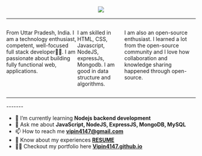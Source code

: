 <h3 align="center">
  <img src="https://readme-typing-svg.demolab.com/?lines=Hii+👋+I'm +Vipin+Kumar;Aspiring+Full+Stack+Web+Developer!&font=Fira%20Code&center=true&width=700&height=40&weight=700&size=25&duration=2000&pause=5000">
</h3>
<hr/>
     <div style="display:flex">
    <p align="left" style="max-width:40%">
From Uttar Pradesh, India. I am a technology enthusiast, competent, well-focused full stack developer👨‍💻. I am passionate about building fully functional web, applications.

I am skilled in HTML, CSS, Javascript, NodeJS, expressJs, Mongodb. I am good in data structure and algorithms.

I am also an open-source enthusiast. I learned a lot from the open-source community and I love how collaboration and knowledge sharing happened through open-source.

</p>
</div>
<hr/>
-------

- 🌱 I’m currently learning **Nodejs backend development**
- 💬 Ask me about **JavaScript, NodeJS, ExpressJS, MongoDB, MySQL**
- 📫 How to reach me **[vipin4147@gmail.com](mailto:vipin4147@gmail.com)**
- 📄 Know about my experiences **[RESUME](https://www.canva.com/design/DAFctMPXPbE/F_8ablPWCrhI2v1iD1ca-A/view?utm_content=DAFctMPXPbE&utm_campaign=designshare&utm_medium=link2&utm_source=sharebutton)**
- 👨‍💻 Checkout my portfolio here **[Vipin4147.github.io](https://Vipin4147.github.io/)**


<!--
**Vipin4147/Vipin4147** is a ✨ _special_ ✨ repository because its `README.md` (this file) appears on your GitHub profile.

Here are some ideas to get you started:

- 🔭 I’m currently working on ...
- 🌱 I’m currently learning ...
- 👯 I’m looking to collaborate on ...
- 🤔 I’m looking for help with ...
- 💬 Ask me about ...
- 📫 How to reach me: ...
- 😄 Pronouns: ...
- ⚡ Fun fact: ...
-->
